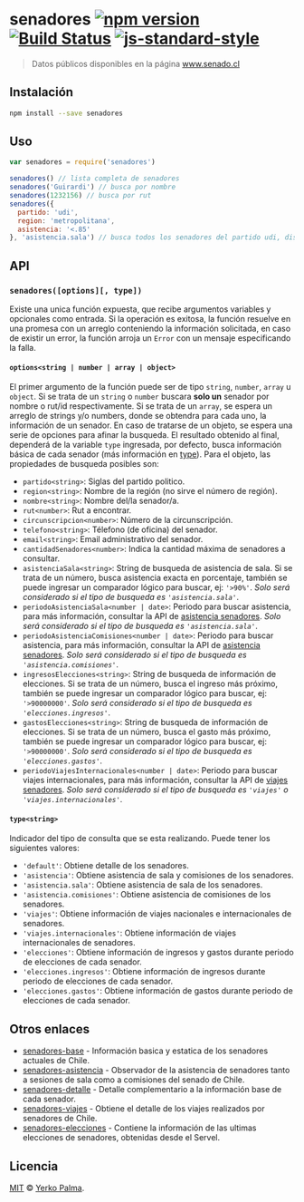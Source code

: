 # senadores [![npm version](https://img.shields.io/npm/v/senadores.svg?style=flat-square)](https://www.npmjs.com/package/senadores) [![Build Status](https://img.shields.io/travis/YerkoPalma/senadores/master.svg?style=flat-square)](https://travis-ci.org/YerkoPalma/senadores) [![js-standard-style](https://img.shields.io/badge/code%20style-standard-brightgreen.svg?style=flat-square)](https://github.com/feross/standard)

> Datos públicos disponibles en la página www.senado.cl

## Instalación

```bash
npm install --save senadores
```

## Uso

```javascript
var senadores = require('senadores')

senadores() // lista completa de senadores
senadores('Guirardi') // busca por nombre
senadores(1232156) // busca por rut
senadores({
  partido: 'udi',
  region: 'metropolitana',
  asistencia: '<.85'
}, 'asistencia.sala') // busca todos los senadores del partido udi, distrito región metropolitana con asistencia menor a 85%
```

## API

### `senadores([options][, type])`

Existe una unica función expuesta, que recibe argumentos variables y opcionales como entrada. Si la operación es exitosa, la función resuelve en una promesa con un arreglo conteniendo la información solicitada, en caso de existir un error, la función arroja un `Error` con un mensaje especificando la falla.

#### `options<string | number | array | object>`

El primer argumento de la función puede ser de tipo `string`, `number`, `array` u `object`. Si se trata de un `string` o `number` buscara **solo un** senador por nombre o rut/id respectivamente.
Si se trata de un `array`, se espera un arreglo de strings y/o numbers, donde se obtendra para cada uno, la información de un senador. En caso de tratarse de un objeto, se espera una serie de opciones para afinar la busqueda.
El resultado obtenido al final, dependerá de la variable `type` ingresada, por defecto, busca información básica de cada senador (más información en [type](#type)). Para el objeto, las propiedades de busqueda posibles son:

- `partido<string>`: Siglas del partido politico.
- `region<string>`: Nombre de la región (no sirve el número de región).
- `nombre<string>`: Nombre del/la senador/a.
- `rut<number>`: Rut a encontrar.
- `circunscripcion<number>`: Número de la circunscripción.
- `telefono<string>`: Télefono (de oficina) del senador.
- `email<string>`: Email administrativo del senador.
- `cantidadSenadores<number>`: Indica la cantidad máxima de senadores a consultar.
- `asistenciaSala<string>`: String de busqueda de asistencia de sala. Si se trata de un número, busca asistencia exacta en porcentaje, también se puede ingresar un comparador lógico para buscar, ej: `'>90%'`. _Solo será considerado si el tipo de busqueda es `'asistencia.sala'`_.
- `periodoAsistenciaSala<number | date>`: Periodo para buscar asistencia, para más información, consultar la API de [asistencia senadores](https://github.com/YerkoPalma/senadores-asistencia#asistenciaquery--options). _Solo será considerado si el tipo de busqueda es `'asistencia.sala'`_.
- `periodoAsistenciaComisiones<number | date>`: Periodo para buscar asistencia, para más información, consultar la API de [asistencia senadores](https://github.com/YerkoPalma/senadores-asistencia#asistenciaquery--options). _Solo será considerado si el tipo de busqueda es `'asistencia.comisiones'`_. 
- `ingresosElecciones<string>`: String de busqueda de información de elecciones. Si se trata de un número, busca el ingreso más próximo, también se puede ingresar un comparador lógico para buscar, ej: `'>90000000'`. _Solo será considerado si el tipo de busqueda es `'elecciones.ingresos'`_.
- `gastosElecciones<string>`: String de busqueda de información de elecciones. Si se trata de un número, busca el gasto más próximo, también se puede ingresar un comparador lógico para buscar, ej: `'>90000000'`. _Solo será considerado si el tipo de busqueda es `'elecciones.gastos'`_.
- `periodoViajesInternacionales<number | date>`: Periodo para buscar viajes internacionales, para más información, consultar la API de [viajes senadores](https://github.com/YerkoPalma/senadores-viajes). _Solo será considerado si el tipo de busqueda es `'viajes'` o `'viajes.internacionales'`_.

#### `type<string>`

Indicador del tipo de consulta que se esta realizando. Puede tener los siguientes valores:

- `'default'`: Obtiene detalle de los senadores.
- `'asistencia'`: Obtiene asistencia de sala y comisiones de los senadores.
- `'asistencia.sala'`: Obtiene asistencia de sala de los senadores.
- `'asistencia.comisiones'`: Obtiene asistencia de comisiones de los senadores.
- `'viajes'`: Obtiene información de viajes nacionales e internacionales de senadores.
- `'viajes.internacionales'`: Obtiene información de viajes internacionales de senadores.
- `'elecciones'`: Obtiene información de ingresos y gastos durante periodo de elecciones de cada senador.
- `'elecciones.ingresos'`: Obtiene información de ingresos durante periodo de elecciones de cada senador.
- `'elecciones.gastos'`: Obtiene información de gastos durante periodo de elecciones de cada senador.

## Otros enlaces

- [senadores-base](https://github.com/YerkoPalma/senadores-base) - Información basica y estatica de los senadores actuales de Chile.
- [senadores-asistencia](https://github.com/YerkoPalma/senadores-asistencia) - Observador de la asistencia de senadores tanto a sesiones de sala como a comisiones del senado de Chile.
- [senadores-detalle](https://github.com/YerkoPalma/senadores-detalle) - Detalle complementario a la información base de cada senador.
- [senadores-viajes](https://github.com/YerkoPalma/senadores-viajes) - Obtiene el detalle de los viajes realizados por senadores de Chile.
- [senadores-elecciones](https://github.com/YerkoPalma/senadores-elecciones) - Contiene la información de las ultimas elecciones de senadores, obtenidas desde el Servel.

## Licencia

[MIT](/license) © [Yerko Palma](https://github.com/YerkoPalma).
